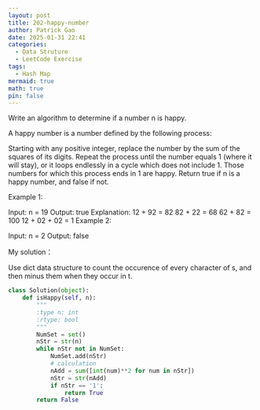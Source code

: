 ```yaml
---
layout: post
title: 202-happy-number
author: Patrick Gao
date: 2025-01-31 22:41
categories:
  - Data Struture
  - LeetCode Exercise
tags:
  - Hash Map
mermaid: true
math: true
pin: false
---
```


Write an algorithm to determine if a number n is happy.

A happy number is a number defined by the following process:

Starting with any positive integer, replace the number by the sum of the squares of its digits.
Repeat the process until the number equals 1 (where it will stay), or it loops endlessly in a cycle which does not include 1.
Those numbers for which this process ends in 1 are happy.
Return true if n is a happy number, and false if not.
 

Example 1:

Input: n = 19
Output: true
Explanation:
12 + 92 = 82
82 + 22 = 68
62 + 82 = 100
12 + 02 + 02 = 1
Example 2:

Input: n = 2
Output: false


My solution：

Use dict data structure to count the occurence of every character of s, and then minus them when they occur in t.
```python
class Solution(object):
    def isHappy(self, n):
        """
        :type n: int
        :rtype: bool
        """
        NumSet = set()
        nStr = str(n)
        while nStr not in NumSet:
            NumSet.add(nStr)
            # calculation
            nAdd = sum([int(num)**2 for num in nStr])
            nStr = str(nAdd)
            if nStr == '1':
                return True
        return False
```
